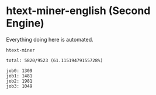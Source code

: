 # htext-miner-english (Second Engine)

Everything doing here is automated.

```
htext-miner

total: 5820/9523 (61.11519479155728%)

job0: 1309
job1: 1481
job2: 1981
job3: 1049
```